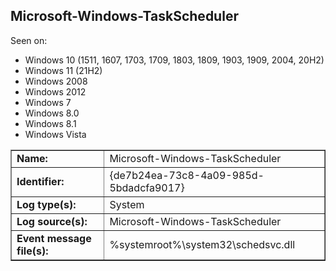 ## Microsoft-Windows-TaskScheduler

Seen on:
* Windows 10 (1511, 1607, 1703, 1709, 1803, 1809, 1903, 1909, 2004, 20H2)
* Windows 11 (21H2)
* Windows 2008
* Windows 2012
* Windows 7
* Windows 8.0
* Windows 8.1
* Windows Vista

<table border="1" class="docutils">
  <tbody>
    <tr>
      <td><b>Name:</b></td>
      <td>Microsoft-Windows-TaskScheduler</td>
    </tr>
    <tr>
      <td><b>Identifier:</b></td>
      <td>{de7b24ea-73c8-4a09-985d-5bdadcfa9017}</td>
    </tr>
    <tr>
      <td><b>Log type(s):</b></td>
      <td>System</td>
    </tr>
    <tr>
      <td><b>Log source(s):</b></td>
      <td>Microsoft-Windows-TaskScheduler</td>
    </tr>
    <tr>
      <td><b>Event message file(s):</b></td>
      <td>%systemroot%\system32\schedsvc.dll</td>
    </tr>
  </tbody>
</table>

&nbsp;

